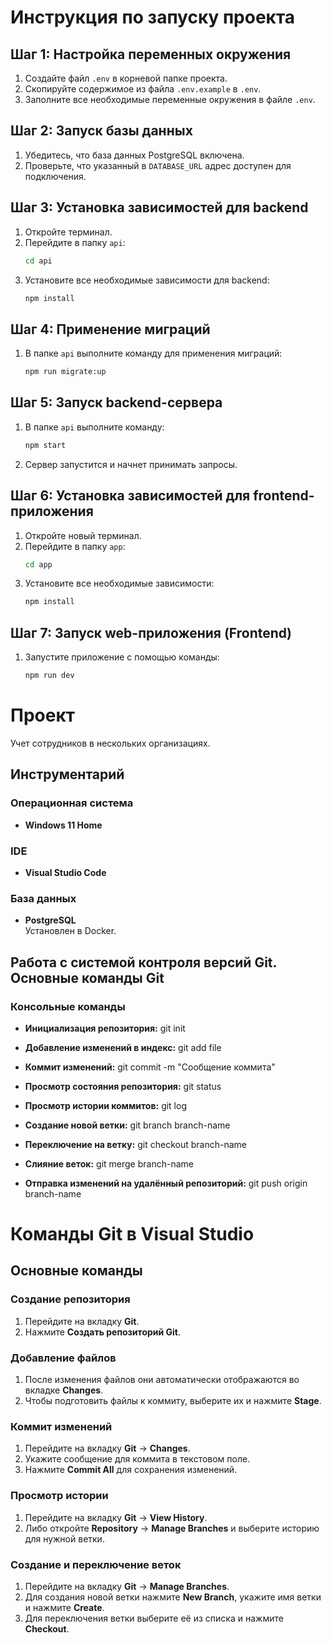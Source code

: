 # Инструкция по запуску проекта

## Шаг 1: Настройка переменных окружения
1. Создайте файл `.env` в корневой папке проекта.
2. Скопируйте содержимое из файла `.env.example` в `.env`.
3. Заполните все необходимые переменные окружения в файле `.env`.

## Шаг 2: Запуск базы данных
1. Убедитесь, что база данных PostgreSQL включена.
2. Проверьте, что указанный в `DATABASE_URL` адрес доступен для подключения.

## Шаг 3: Установка зависимостей для backend
1. Откройте терминал.
2. Перейдите в папку `api`:
    ```bash
    cd api
    ```
3. Установите все необходимые зависимости для backend:
    ```bash
    npm install
    ```

## Шаг 4: Применение миграций
1. В папке `api` выполните команду для применения миграций:
    ```bash
    npm run migrate:up
    ```

## Шаг 5: Запуск backend-сервера
1. В папке `api` выполните команду:
    ```bash
    npm start
    ```
2. Сервер запустится и начнет принимать запросы.

## Шаг 6: Установка зависимостей для frontend-приложения
1. Откройте новый терминал.
2. Перейдите в папку `app`:
    ```bash
    cd app
    ```
3. Установите все необходимые зависимости:
    ```bash
    npm install
    ```

## Шаг 7: Запуск web-приложения (Frontend)
1. Запустите приложение с помощью команды:
    ```bash
    npm run dev
    ```

# Проект
Учет сотрудников в нескольких организациях.
## Инструментарий

### Операционная система
- **Windows 11 Home**

### IDE
- **Visual Studio Code**

### База данных
- **PostgreSQL**  
  Установлен в Docker. 

## Работа с системой контроля версий Git. Основные команды Git

### Консольные команды

- **Инициализация репозитория:** git init

- **Добавление изменений в индекс:** git add file

- **Коммит изменений:** git commit -m "Сообщение коммита"

- **Просмотр состояния репозитория:** git status

- **Просмотр истории коммитов:** git log

- **Создание новой ветки:** git branch branch-name

- **Переключение на ветку:** git checkout branch-name

- **Слияние веток:** git merge branch-name

- **Отправка изменений на удалённый репозиторий:** git push origin branch-name

# Команды Git в Visual Studio

## Основные команды

### Создание репозитория
1. Перейдите на вкладку **Git**.
2. Нажмите **Создать репозиторий Git**.

### Добавление файлов
1. После изменения файлов они автоматически отображаются во вкладке **Changes**.
2. Чтобы подготовить файлы к коммиту, выберите их и нажмите **Stage**.

### Коммит изменений
1. Перейдите на вкладку **Git** -> **Changes**.
2. Укажите сообщение для коммита в текстовом поле.
3. Нажмите **Commit All** для сохранения изменений.

### Просмотр истории
1. Перейдите на вкладку **Git** -> **View History**.
2. Либо откройте **Repository** -> **Manage Branches** и выберите историю для нужной ветки.

### Создание и переключение веток
1. Перейдите на вкладку **Git** -> **Manage Branches**.
2. Для создания новой ветки нажмите **New Branch**, укажите имя ветки и нажмите **Create**.
3. Для переключения ветки выберите её из списка и нажмите **Checkout**.



  

